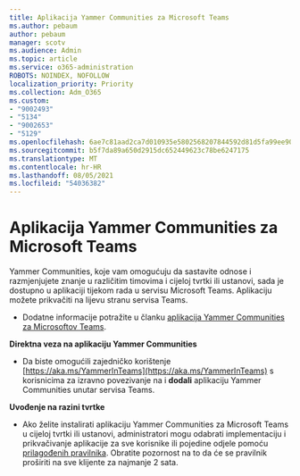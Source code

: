```yaml
---
title: Aplikacija Yammer Communities za Microsoft Teams
ms.author: pebaum
author: pebaum
manager: scotv
ms.audience: Admin
ms.topic: article
ms.service: o365-administration
ROBOTS: NOINDEX, NOFOLLOW
localization_priority: Priority
ms.collection: Adm_O365
ms.custom:
- "9002493"
- "5134"
- "9002653"
- "5129"
ms.openlocfilehash: 6ae7c81aad2ca7d010935e5802568207844592d81d5fa99ee90804167ea8e4f3
ms.sourcegitcommit: b5f7da89a650d2915dc652449623c78be6247175
ms.translationtype: MT
ms.contentlocale: hr-HR
ms.lasthandoff: 08/05/2021
ms.locfileid: "54036382"
---
```

# <a name="yammer-communities-app-for-microsoft-teams"></a>Aplikacija Yammer Communities za Microsoft Teams

Yammer Communities, koje vam omogućuju da sastavite odnose i razmjenjujete znanje u različitim timovima i cijeloj tvrtki ili ustanovi, sada je dostupno u aplikaciji tijekom rada u servisu Microsoft Teams. Aplikaciju možete prikvačiti na lijevu stranu servisa Teams. 

- Dodatne informacije potražite u članku [aplikacija Yammer Communities za Microsoftov Teams](https://go.microsoft.com/fwlink/?linkid=2127757&clcid=0x409).

**Direktna veza na aplikaciju Yammer Communities**

- Da biste omogućili zajedničko korištenje [https://aka.ms/YammerInTeams](https://aka.ms/YammerInTeams) s korisnicima za izravno povezivanje na i **dodali** aplikaciju Yammer Communities unutar servisa Teams.

**Uvođenje na razini tvrtke**

- Ako želite instalirati aplikaciju Yammer Communities za Microsoft Teams u cijeloj tvrtki ili ustanovi, administratori mogu odabrati implementaciju i prikvačivanje aplikacije za sve korisnike ili pojedine odjele pomoću [prilagođenih pravilnika](https://docs.microsoft.com/microsoftteams/manage-apps). Obratite pozornost na to da će se pravilnik proširiti na sve klijente za najmanje 2 sata.
